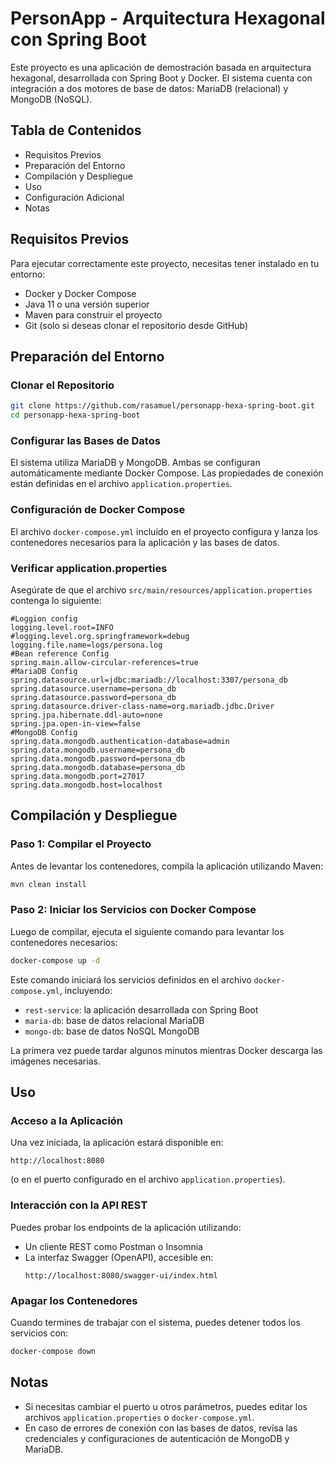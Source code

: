 # PersonApp - Arquitectura Hexagonal con Spring Boot

Este proyecto es una aplicación de demostración basada en arquitectura hexagonal, desarrollada con Spring Boot y Docker. El sistema cuenta con integración a dos motores de base de datos: MariaDB (relacional) y MongoDB (NoSQL).

## Tabla de Contenidos

- Requisitos Previos  
- Preparación del Entorno  
- Compilación y Despliegue  
- Uso  
- Configuración Adicional  
- Notas

## Requisitos Previos

Para ejecutar correctamente este proyecto, necesitas tener instalado en tu entorno:

- Docker y Docker Compose  
- Java 11 o una versión superior  
- Maven para construir el proyecto  
- Git (solo si deseas clonar el repositorio desde GitHub)

## Preparación del Entorno

### Clonar el Repositorio

```bash
git clone https://github.com/rasamuel/personapp-hexa-spring-boot.git
cd personapp-hexa-spring-boot
```

### Configurar las Bases de Datos

El sistema utiliza MariaDB y MongoDB. Ambas se configuran automáticamente mediante Docker Compose. Las propiedades de conexión están definidas en el archivo `application.properties`.

### Configuración de Docker Compose

El archivo `docker-compose.yml` incluido en el proyecto configura y lanza los contenedores necesarios para la aplicación y las bases de datos.

### Verificar application.properties

Asegúrate de que el archivo `src/main/resources/application.properties` contenga lo siguiente:

```properties
#Loggion config
logging.level.root=INFO
#logging.level.org.springframework=debug
logging.file.name=logs/persona.log
#Bean reference Config
spring.main.allow-circular-references=true
#MariaDB Config
spring.datasource.url=jdbc:mariadb://localhost:3307/persona_db
spring.datasource.username=persona_db
spring.datasource.password=persona_db
spring.datasource.driver-class-name=org.mariadb.jdbc.Driver
spring.jpa.hibernate.ddl-auto=none
spring.jpa.open-in-view=false
#MongoDB Config
spring.data.mongodb.authentication-database=admin
spring.data.mongodb.username=persona_db
spring.data.mongodb.password=persona_db
spring.data.mongodb.database=persona_db
spring.data.mongodb.port=27017
spring.data.mongodb.host=localhost
```

## Compilación y Despliegue

### Paso 1: Compilar el Proyecto

Antes de levantar los contenedores, compila la aplicación utilizando Maven:

```bash
mvn clean install
```

### Paso 2: Iniciar los Servicios con Docker Compose

Luego de compilar, ejecuta el siguiente comando para levantar los contenedores necesarios:

```bash
docker-compose up -d
```

Este comando iniciará los servicios definidos en el archivo `docker-compose.yml`, incluyendo:

- `rest-service`: la aplicación desarrollada con Spring Boot  
- `maria-db`: base de datos relacional MariaDB  
- `mongo-db`: base de datos NoSQL MongoDB  

La primera vez puede tardar algunos minutos mientras Docker descarga las imágenes necesarias.

## Uso

### Acceso a la Aplicación

Una vez iniciada, la aplicación estará disponible en:

```
http://localhost:8080
```

(o en el puerto configurado en el archivo `application.properties`).

### Interacción con la API REST

Puedes probar los endpoints de la aplicación utilizando:

- Un cliente REST como Postman o Insomnia  
- La interfaz Swagger (OpenAPI), accesible en:  
  ```
  http://localhost:8080/swagger-ui/index.html
  ```


### Apagar los Contenedores

Cuando termines de trabajar con el sistema, puedes detener todos los servicios con:

```bash
docker-compose down
```

## Notas

- Si necesitas cambiar el puerto u otros parámetros, puedes editar los archivos `application.properties` o `docker-compose.yml`.  
- En caso de errores de conexión con las bases de datos, revisa las credenciales y configuraciones de autenticación de MongoDB y MariaDB.